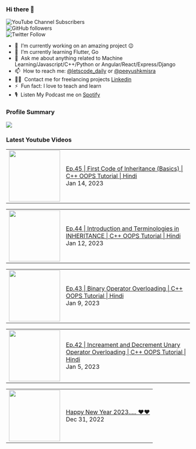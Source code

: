 ### Hi there 👋

![YouTube Channel Subscribers](https://img.shields.io/youtube/channel/subscribers/UCgmk1KXmrHXt_DO0kScyVmQ?style=social)  
![GitHub followers](https://img.shields.io/github/followers/misrapk?style=social)  
![Twitter Follow](https://img.shields.io/twitter/follow/peeyushkmisra?style=social)

- 🔭 &nbsp;I’m currently working on an amazing project :wink:
- 🌱 &nbsp;I’m currently learning Flutter, Go
- 💬 &nbsp;Ask me about anything related to Machine Learning/Javascript/C++/Python or Angular/React/Express/Django
- 📫 &nbsp;How to reach me: [@letscode_daily](https://www.instagram.com/letscode_daily/) or [@peeyushkmisra](https://www.instagram.com/peeyushkmisra/)
- 👨‍💻 &nbsp;Contact me for freelancing projects [Linkedin](https://www.linkedin.com/in/peeyushkmisra/)
- ⚡ &nbsp;Fun fact: I love to teach and learn
- 🎙 &nbsp;Listen My Podcast me on [Spotify](https://open.spotify.com/show/5HlTHA4yxnj56N1klajpQc)

### Profile Summary

![](https://github-profile-summary-cards.vercel.app/api/cards/profile-details?username=misrapk&theme=dracula)

### Latest Youtube Videos

<!-- YOUTUBE:START --><table><tr><td><a href="https://www.youtube.com/watch?v=kxEmbgaNIV8"><img width="140px" src="https://i.ytimg.com/vi/kxEmbgaNIV8/mqdefault.jpg"></a></td>
<td><a href="https://www.youtube.com/watch?v=kxEmbgaNIV8">Ep.45 | First Code of Inheritance &lpar;Basics&rpar; | C++ OOPS Tutorial |  Hindi</a><br/>Jan 14, 2023</td></tr></table>
<table><tr><td><a href="https://www.youtube.com/watch?v=4MUl7SwOrZU"><img width="140px" src="https://i.ytimg.com/vi/4MUl7SwOrZU/mqdefault.jpg"></a></td>
<td><a href="https://www.youtube.com/watch?v=4MUl7SwOrZU">Ep.44 | Introduction and Terminologies in INHERITANCE | C++ OOPS Tutorial |  Hindi</a><br/>Jan 12, 2023</td></tr></table>
<table><tr><td><a href="https://www.youtube.com/watch?v=13aKbokOMh4"><img width="140px" src="https://i.ytimg.com/vi/13aKbokOMh4/mqdefault.jpg"></a></td>
<td><a href="https://www.youtube.com/watch?v=13aKbokOMh4">Ep.43 | Binary Operator Overloading | C++ OOPS Tutorial |  Hindi</a><br/>Jan 9, 2023</td></tr></table>
<table><tr><td><a href="https://www.youtube.com/watch?v=ZxFXyphFRnE"><img width="140px" src="https://i.ytimg.com/vi/ZxFXyphFRnE/mqdefault.jpg"></a></td>
<td><a href="https://www.youtube.com/watch?v=ZxFXyphFRnE">Ep.42 | Increament and Decrement Unary Operator Overloading | C++ OOPS Tutorial |  Hindi</a><br/>Jan 5, 2023</td></tr></table>
<table><tr><td><a href="https://www.youtube.com/watch?v=KWo87koL7f0"><img width="140px" src="https://i.ytimg.com/vi/KWo87koL7f0/mqdefault.jpg"></a></td>
<td><a href="https://www.youtube.com/watch?v=KWo87koL7f0">Happy New Year 2023..... ❤️❤️</a><br/>Dec 31, 2022</td></tr></table>
<!-- YOUTUBE:END -->
